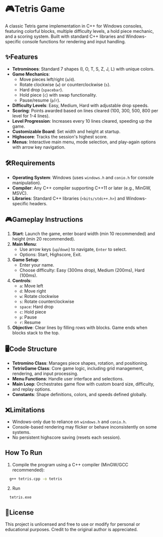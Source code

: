 # 🎮Tetris Game

A classic Tetris game implementation in C++ for Windows consoles, featuring colorful blocks, multiple difficulty levels, a hold piece mechanic, and a scoring system. Built with standard C++ libraries and Windows-specific console functions for rendering and input handling.

## ✨Features
- **Tetrominoes**: Standard 7 shapes (I, O, T, S, Z, J, L) with unique colors.
- **Game Mechanics**:
  - Move pieces left/right (`a`/`d`).
  - Rotate clockwise (`w`) or counterclockwise (`s`).
  - Hard drop (`spacebar`).
  - Hold piece (`c`) with swap functionality.
  - Pause/resume (`p`/`r`).
- **Difficulty Levels**: Easy, Medium, Hard with adjustable drop speeds.
- **Scoring**: Points awarded based on lines cleared (100, 300, 500, 800 per level for 1-4 lines).
- **Level Progression**: Increases every 10 lines cleared, speeding up the game.
- **Customizable Board**: Set width and height at startup.
- **Highscore**: Tracks the session's highest score.
- **Menus**: Interactive main menu, mode selection, and play-again options with arrow key navigation.

## 🛠Requirements
- **Operating System**: Windows (uses `windows.h` and `conio.h` for console manipulation).
- **Compiler**: Any C++ compiler supporting C++11 or later (e.g., MinGW, MSVC).
- **Libraries**: Standard C++ libraries (`<bits/stdc++.h>`) and Windows-specific headers.

## 🎮Gameplay Instructions
1. **Start**: Launch the game, enter board width (min 10 recommended) and height (min 20 recommended).
2. **Main Menu**:
   - Use arrow keys (`up`/`down`) to navigate, `Enter` to select.
   - Options: Start, Highscore, Exit.
3. **Game Setup**:
   - Enter your name.
   - Choose difficulty: Easy (300ms drop), Medium (200ms), Hard (100ms).
4. **Controls**:
   - `a`: Move left
   - `d`: Move right
   - `w`: Rotate clockwise
   - `s`: Rotate counterclockwise
   - `space`: Hard drop
   - `c`: Hold piece
   - `p`: Pause
   - `r`: Resume
5. **Objective**: Clear lines by filling rows with blocks. Game ends when blocks stack to the top.

## 🖥️Code Structure
- **Tetromino Class**: Manages piece shapes, rotation, and positioning.
- **TetrisGame Class**: Core game logic, including grid management, rendering, and input processing.
- **Menu Functions**: Handle user interface and selections.
- **Main Loop**: Orchestrates game flow with custom board size, difficulty, and replay options.
- **Constants**: Shape definitions, colors, and speeds defined globally.

## ❌Limitations
- Windows-only due to reliance on `windows.h` and `conio.h`.
- Console-based rendering may flicker or behave inconsistently on some systems.
- No persistent highscore saving (resets each session).

## How To Run

1. Compile the program using a C++ compiler (MinGW/GCC recommended):

```bash
  g++ tetris.cpp -o tetris
```
2. Run
```bash
  tetris.exe
```

## 📜License
This project is unlicensed and free to use or modify for personal or educational purposes. Credit to the original author is appreciated.
